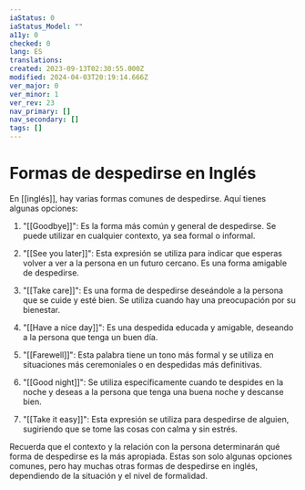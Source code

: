 ```yaml
---
iaStatus: 0
iaStatus_Model: ""
a11y: 0
checked: 0
lang: ES
translations: 
created: 2023-09-13T02:30:55.000Z
modified: 2024-04-03T20:19:14.666Z
ver_major: 0
ver_minor: 1
ver_rev: 23
nav_primary: []
nav_secondary: []
tags: []
---
```

# Formas de despedirse en Inglés

En [[inglés]], hay varias formas comunes de despedirse. Aquí tienes algunas opciones:

1.  "[[Goodbye]]": Es la forma más común y general de despedirse. Se puede utilizar en cualquier contexto, ya sea formal o informal.
    
2.  "[[See you later]]": Esta expresión se utiliza para indicar que esperas volver a ver a la persona en un futuro cercano. Es una forma amigable de despedirse.
    
3.  "[[Take care]]": Es una forma de despedirse deseándole a la persona que se cuide y esté bien. Se utiliza cuando hay una preocupación por su bienestar.
    
4.  "[[Have a nice day]]": Es una despedida educada y amigable, deseando a la persona que tenga un buen día.
    
5.  "[[Farewell]]": Esta palabra tiene un tono más formal y se utiliza en situaciones más ceremoniales o en despedidas más definitivas.
    
6.  "[[Good night]]": Se utiliza específicamente cuando te despides en la noche y deseas a la persona que tenga una buena noche y descanse bien.
    
7.  "[[Take it easy]]": Esta expresión se utiliza para despedirse de alguien, sugiriendo que se tome las cosas con calma y sin estrés.
    

Recuerda que el contexto y la relación con la persona determinarán qué forma de despedirse es la más apropiada. Estas son solo algunas opciones comunes, pero hay muchas otras formas de despedirse en inglés, dependiendo de la situación y el nivel de formalidad.